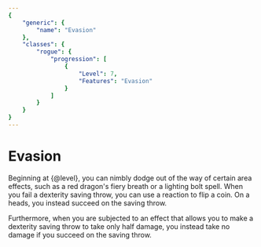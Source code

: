 ```yaml
---
{
	"generic": {
		"name": "Evasion"
	},
	"classes": {
		"rogue": {
			"progression": [
				{
					"Level": 7,
					"Features": "Evasion"
				}
			]
		}
	}
}
---
```

# Evasion
Beginning at {@level}, you can nimbly dodge out of the way of certain area effects, such as a red dragon's fiery breath or a lighting bolt spell.
When you fail a dexterity saving throw, you can use a reaction to flip a coin.
On a heads, you instead succeed on the saving throw.

Furthermore, when you are subjected to an effect that allows you to make a dexterity saving throw to take only half damage, you instead take no damage if you succeed on the saving throw.
